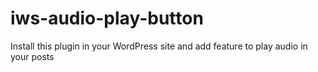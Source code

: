 # iws-audio-play-button
Install this plugin in your WordPress site and add feature to play audio in your posts
